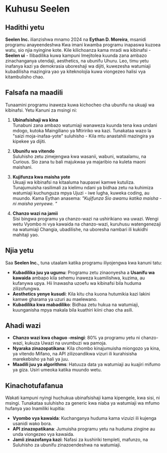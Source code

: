 # Kuhusu Seelen

## Hadithi yetu

**Seelen Inc.** ilianzishwa mnamo 2024 na **Eythan D. Moreira**, msanidi
programu anayeendeshwa Kwa imani kwamba programu inapaswa kuzoea watu, sio njia
nyingine kote. Kile kilichoanza kama mradi wa kibinafsi - **Seelen ui** -
Ilibadilika kuwa kampuni Imejitolea kuunda zana ambazo zinachanganya utendaji,
aesthetics, na ubunifu Uhuru. Leo, timu yetu inafanya kazi ya demokrasia
uboreshaji wa dijiti, kuwezesha watumiaji kubadilisha mazingira yao ya
kiteknolojia kuwa viongezeo halisi vya kitambulisho chao.

## Falsafa na maadili

Tunaamini programu inaweza kuwa kichocheo cha ubunifu na ukuaji wa kibinafsi.
Yetu Kanuni za msingi ni:

1. **Ubinafsishaji wa kina**\
   Tunabuni zana ambazo watumiaji wanaweza kuunda tena kwa undani mdogo, kutoka
   Maingiliano ya Mtiririko wa kazi. Tunakataa wazo la "saizi moja-inafaa-yote"
   suluhisho \- Kila mtu anastahili mazingira ya kipekee ya dijiti.

2. **Ubunifu wa vitendo**\
   Suluhisho zetu zimejengwa kwa wasanii, wabuni, wataalamu, na Curious. Sio
   zana tu bali majukwaa ya majaribio na kuleta maoni maishani.

3. **Kujifunza kwa maisha yote**\
   Ukuaji wa kibinafsi na kitaaluma haupaswi kamwe kutuliza. Tunajumuisha
   rasilimali za kielimu ndani ya bidhaa zetu na kuhimiza watumiaji kuchunguza
   mpya Ujuzi - iwe lugha, kuweka coding, au muundo. Kama Eythan anasema:
   _"Kujifunza Sio awamu katika maisha - ni maisha yenyewe. "_

4. **Chanzo wazi na jamii**\
   Sisi bingwa programu ya chanzo-wazi na ushirikiano wa uwazi. Wengi wetu
   Vyombo ni vya kawaida na chanzo-wazi, kuruhusu watengenezaji na watumiaji
   Changia, ubadilishe, na uboresha nambari ili kukidhi mahitaji yao.

## Njia yetu

Saa **Seelen Inc.**, tuna utaalam katika programu iliyojengwa kwa kanuni tatu:

- **Kubadilika juu ya ugumu**: Programu zetu zinaonyesha a **Usanifu wa
  kawaida** ambapo kila sehemu inaweza kuamilishwa, kuzima, au kufanywa upya.
  Hii Inawasha uzoefu wa kibinafsi bila huduma zilizofungwa.
- **Aesthetics yenye kusudi**: Kila kitu cha kuona hutumikia kazi lakini kamwe
  gharama ya uzuri au maelewano.
- **Kubadilika kwa mabadiliko**: Bidhaa zetu hukua na watumiaji, kuunganisha
  mpya makala bila kuathiri kiini chao cha asili.

## Ahadi wazi

- **Chanzo wazi kwa chaguo -msingi**: 80% ya programu yetu ni chanzo-wazi,
  kukuza Uwazi na uvumbuzi wa pamoja.
- **Nyaraka zinazopatikana**: Kila chombo kinajumuisha miongozo ya kina, ya
  vitendo Mifano, na API zilizoandikwa vizuri ili kurahisisha marekebisho ya
  hali ya juu.
- **Maadili juu ya algorithms**: Hatuuza data ya watumiaji au kuajiri mifumo ya
  giza. Usiri umeoka katika muundo wetu.

## Kinachotufafanua

Wakati kampuni nyingi huchukua ubinafsishaji kama kipengele, kwa sisi, ni
msingi. Tunakataa suluhisho za generic kwa niaba ya watumiaji wa mfumo hufanya
yao Inamiliki kupitia:

- **Vyombo vya kawaida**: Kuchanganya huduma kama vizuizi ili kujenga usanidi
  wako bora.
- **API zinazopatikana**: Jumuisha programu yetu na huduma zingine au unda
  viongezeo vya kawaida.
- **Jamii zinazofanya kazi**: Nafasi za kushiriki templeti, mafunzo, na
  Suluhisho za ubunifu zinazoendeshwa na watumiaji.

